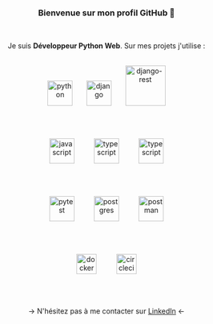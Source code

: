 <div align="center">
  
<h3>Bienvenue sur mon profil GitHub 🙂</h3>
  
<br>

Je suis **Développeur Python Web**. Sur mes projets j'utilise :
  
<br>

<img src="https://www.python.org/static/community_logos/python-logo-generic.svg" alt="python" height="50"/>
&nbsp;&nbsp;&nbsp;&nbsp;&nbsp;
<img src="https://static.djangoproject.com/img/logos/django-logo-negative.svg" alt="django" height="50"/>
&nbsp;&nbsp;&nbsp;&nbsp;&nbsp;
<img src="https://www.django-rest-framework.org/img/logo.png" alt="django-rest" height="80"/>

<br><br>

<img src="https://upload.wikimedia.org/wikipedia/commons/6/6a/JavaScript-logo.png" alt="javascript" height="50"/>
&nbsp;&nbsp;&nbsp;&nbsp;&nbsp;&nbsp;&nbsp;&nbsp;
<img src="https://upload.wikimedia.org/wikipedia/commons/thumb/4/4c/Typescript_logo_2020.svg/1200px-Typescript_logo_2020.svg.png" alt="typescript" height="50"/>
&nbsp;&nbsp;&nbsp;&nbsp;&nbsp;&nbsp;&nbsp;&nbsp;
<img src="https://upload.wikimedia.org/wikipedia/commons/9/95/Vue.js_Logo_2.svg" alt="typescript" height="50"/>

<br><br>

<img src="https://545767148-files.gitbook.io/~/files/v0/b/gitbook-x-prod.appspot.com/o/spaces%2F-MdBdUMSCcMYTyNwZf80%2Fuploads%2Fgit-blob-f08a97a4a9cff017c204a21b66514ee07045dba8%2Fpytest.png?alt=media" alt="pytest" height="50"/>
&nbsp;&nbsp;&nbsp;&nbsp;&nbsp;&nbsp;&nbsp;&nbsp;
<img src="https://upload.wikimedia.org/wikipedia/commons/thumb/2/29/Postgresql_elephant.svg/1200px-Postgresql_elephant.svg.png" alt="postgres" height="50"/>
&nbsp;&nbsp;&nbsp;&nbsp;&nbsp;&nbsp;&nbsp;&nbsp;
<img src="https://upload.wikimedia.org/wikipedia/commons/c/c2/Postman_%28software%29.png" alt="postman" height="50"/>

<br><br>

<img src="https://www.docker.com/wp-content/uploads/2022/03/horizontal-logo-monochromatic-white.png" alt="docker" height="40"/>
&nbsp;&nbsp;&nbsp;&nbsp;&nbsp;&nbsp;&nbsp;&nbsp;
<img src="https://prod-backend-company-uploads-transcend-io.s3.amazonaws.com/249c719d-f525-4b5c-8e0c-48faf27635e8/487d4528-15da-43c2-a1de-898082608594" alt="circleci" height="40"/>

<br><br>

→ N'hésitez pas à me contacter sur <a href="https://www.linkedin.com/in/roman-saint-hilaire-209341b7/"  target="_blank"> LinkedIn</a> ←

</div>

